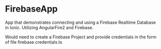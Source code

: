 # FirebaseApp

App that demonstrates connecting and using a Firebase Realtime Database in Ionic. Utilizing AngularFire2 and Firebase.

Would need to create a Firebase Project and provide credentials in the form of file firebase.credentials.ts
